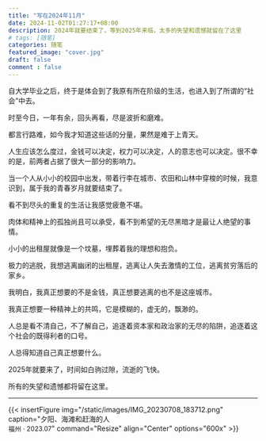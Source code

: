 ```yaml
---
title: "写在2024年11月"
date: 2024-11-02T01:27:17+08:00
description: 2024年就要结束了，等到2025年来临，太多的失望和遗憾就留在了这里
# tags: [随笔]
categories: 随笔
featured_image: "cover.jpg"
draft: false
comment : false
---
```


自大学毕业之后，终于是体会到了我原有所在阶级的生活，也进入到了所谓的“社会”中去。

时至今日，一年有余，回头再看，尽是波折和磨难。

都言行路难，如今我才知道这些话的分量，果然是难于上青天。

人生应该怎么度过，金钱可以决定，权力可以决定，人的意志也可以决定。很不幸的是，前两者占据了很大一部分的影响力。

当一个人从小小的校园中出发，带着行李在城市、农田和山林中穿梭的时候，我意识到，属于我的青春岁月就要结束了。

看不到尽头的重复的生活让我感觉疲惫不堪。

肉体和精神上的孤独尚且可以承受，看不到希望的无尽黑暗才是最让人绝望的事情。

小小的出租屋就像是一个坟墓，埋葬着我的理想和抱负。

极力的逃脱，我想逃离幽闭的出租屋，逃离让人失去激情的工位，逃离贫穷落后的家乡。

我明白，我真正想要的不是金钱，真正想要逃离的也不是这座城市。

我真正想要一种精神上的共鸣，它是模糊的，虚无的，飘渺的。

人总是看不清自己，不了解自己，追逐着资本家和政治家的无尽的陷阱，追逐着这个社会的既得利者的口号。

人总得知道自己真正想要什么。

2025年就要来了，时间如白驹过隙，流逝的飞快。

所有的失望和遗憾都将留在这里。

---

{{< insertFigure
img="/static/images/IMG_20230708_183712.png" 
caption="夕阳、海滩和赶海的人<br/><font size='2'>福州 · 2023.07</font>" 
command="Resize" 
align="Center"
options="600x" >}}